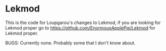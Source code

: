 # Lekmod

This is the code for Loupgarou's changes to Lekmod, if you are looking for Lekmod proper
go to https://github.com/EnormousApplePie/Lekmod for Lekmod proper.

BUGS: Currently none. Probably some that I don't know about.









